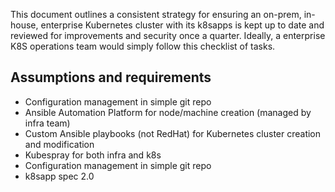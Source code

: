This document outlines a consistent strategy for ensuring an on-prem, in-house, enterprise Kubernetes cluster with its k8sapps is kept up to date and reviewed for improvements and security once a quarter. Ideally, a enterprise K8S operations team would simply follow this checklist of tasks.

## Assumptions and requirements

- Configuration management in simple git repo
- Ansible Automation Platform for node/machine creation (managed by infra team)
- Custom Ansible playbooks (not RedHat) for Kubernetes cluster creation and modification
- Kubespray for both infra and k8s
- Configuration management in simple git repo
- k8sapp spec 2.0
